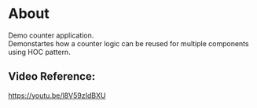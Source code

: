 # About
Demo counter application.
<br/>
Demonstartes how a counter logic can be reused for multiple components using HOC pattern.

## Video Reference:
https://youtu.be/l8V59zIdBXU